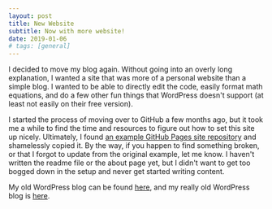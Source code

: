 ```yaml
---
layout: post
title: New Website
subtitle: Now with more website!
date: 2019-01-06
# tags: [general]
---
```


I decided to move my blog again. Without going into an overly long explanation, I wanted a site that was more of a personal website than a simple blog. I wanted to be able to directly edit the code, easily format math equations, and do a few other fun things that WordPress doesn't support (at least not easily on their free version).

I started the process of moving over to GitHub a few months ago, but it took me a while to find the time and resources to figure out how to set this site up nicely. Ultimately, I found [an example GitHub Pages site repository](https://github.com/daattali/beautiful-jekyll) and shamelessly copied it. By the way, if you happen to find something broken, or that I forgot to update from the original example, let me know. I haven't written the readme file or the about page yet, but I didn't want to get too bogged down in the setup and never get started writing content.

My old WordPress blog can be found [here](https://adphdblog.wordpress.com/), and my really old WordPress blog is [here](https://kreswell.wordpress.com/).
